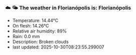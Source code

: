 ### ☁️ 🌤️  The weather in Florianópolis is: Florianópolis

- Temperature: 14.44°C
- On flesh: 14.26°C
- Relative air humidity: 89%
- Rain: 0.0 mm
- Description: Broken clouds
- last updated: 2025-10-30T08:23:55.299007
